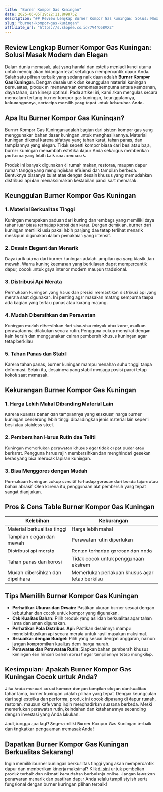```yaml
---
title: "Burner Kompor Gas Kuningan"
date: 2025-06-05T19:22:11.809875Z
description: "## Review Lengkap Burner Kompor Gas Kuningan: Solusi Masak Modern dan Elegan..."
slug: "burner-kompor-gas-kuningan"
affiliate_url: "https://s.shopee.co.id/7V44C68VX2"
---
```

## Review Lengkap Burner Kompor Gas Kuningan: Solusi Masak Modern dan Elegan

Dalam dunia memasak, alat yang handal dan estetis menjadi kunci utama untuk menciptakan hidangan lezat sekaligus mempercantik dapur Anda. Salah satu pilihan terbaik yang sedang naik daun adalah **Burner Kompor Gas Kuningan**. Dengan desain unik dan keunggulan material kuningan berkualitas, produk ini menawarkan kombinasi sempurna antara keindahan, daya tahan, dan kinerja optimal. Pada artikel ini, kami akan mengulas secara mendalam tentang burner kompor gas kuningan, keunggulannya, kekurangannya, serta tips memilih yang tepat untuk kebutuhan Anda.

## Apa Itu Burner Kompor Gas Kuningan?

Burner Kompor Gas Kuningan adalah bagian dari sistem kompor gas yang menggunakan bahan dasar kuningan untuk menghasilkannya. Material kuningan dikenal karena sifatnya yang tahan karat, tahan panas, dan tampilannya yang elegan. Tidak seperti kompor biasa dari besi atau baja, burner kuningan menambah estetika dapur Anda sekaligus memberikan performa yang lebih baik saat memasak.

Produk ini banyak digunakan di rumah makan, restoran, maupun dapur rumah tangga yang menginginkan efisiensi dan tampilan berbeda. Bentuknya biasanya bulat atau dengan desain khusus yang memudahkan distribusi api dan memaksimalkan kestabilan panci saat memasak.

## Keunggulan Burner Kompor Gas Kuningan

### 1. Material Berkualitas Tinggi

Kuningan merupakan paduan dari kuning dan tembaga yang memiliki daya tahan luar biasa terhadap korosi dan karat. Dengan demikian, burner dari kuningan memiliki usia pakai lebih panjang dan tetap terlihat menarik meskipun digunakan dalam pemakaian yang intensif.

### 2. Desain Elegant dan Menarik

Daya tarik utama dari burner kuningan adalah tampilannya yang klasik dan mewah. Warna kuning keemasan yang berkilauan dapat mempercantik dapur, cocok untuk gaya interior modern maupun tradisional.

### 3. Distribusi Api Merata

Permukaan kuningan yang halus dan presisi memastikan distribusi api yang merata saat digunakan. Ini penting agar masakan matang sempurna tanpa ada bagian yang terlalu panas atau kurang matang.

### 4. Mudah Dibersihkan dan Perawatan

Kuningan mudah dibersihkan dari sisa-sisa minyak atau karat, asalkan perawatannya dilakukan secara rutin. Pengguna cukup menyikat dengan kain bersih dan menggunakan cairan pembersih khusus kuningan agar tetap berkilau.

### 5. Tahan Panas dan Stabil

Karena tahan panas, burner kuningan mampu menahan suhu tinggi tanpa deformasi. Selain itu, desainnya yang stabil menjaga posisi panci tetap kokoh saat memasak.

## Kekurangan Burner Kompor Gas Kuningan

### 1. Harga Lebih Mahal Dibanding Material Lain

Karena kualitas bahan dan tampilannya yang eksklusif, harga burner kuningan cenderung lebih tinggi dibandingkan jenis material lain seperti besi atau stainless steel.

### 2. Pembersihan Harus Rutin dan Teliti

Kuningan memerlukan perawatan khusus agar tidak cepat pudar atau berkarat. Pengguna harus rajin membersihkan dan menghindari gesekan keras yang bisa merusak lapisan kuningan.

### 3. Bisa Menggores dengan Mudah

Permukaan kuningan cukup sensitif terhadap goresan dari benda tajam atau bahan abrasif. Oleh karena itu, penggunaan alat pembersih yang tepat sangat dianjurkan.

## Pros & Cons Table Burner Kompor Gas Kuningan

| Kelebihan                                   | Kekurangan                               |
|----------------------------------------------|------------------------------------------|
| Material berkualitas tinggi                | Harga lebih mahal                      |
| Tampilan elegan dan mewah                  | Perawatan rutin diperlukan             |
| Distribusi api merata                      | Rentan terhadap goresan dan noda       |
| Tahan panas dan korosi                     | Tidak cocok untuk penggunaan ekstrem  |
| Mudah dibersihkan dan dipelihara          | Memerlukan perlakuan khusus agar tetap berkilau |

## Tips Memilih Burner Kompor Gas Kuningan

- **Perhatikan Ukuran dan Desain:** Pastikan ukuran burner sesuai dengan kebutuhan dan cocok untuk kompor yang digunakan.
- **Cek Kualitas Bahan:** Pilih produk yang asli dan berkualitas agar tahan lama dan aman digunakan.
- **Perhatikan Pola Distribusi Api:** Pastikan desainnya mampu mendistribusikan api secara merata untuk hasil masakan maksimal.
- **Sesuaikan dengan Budget:** Pilih yang sesuai dengan anggaran, namun jangan kompromikan kualitas demi harga murah.
- **Perawatan dan Perawatan Rutin:** Siapkan bahan pembersih khusus kuningan dan hindari bahan abrasif agar tampilannya tetap mengkilap.

## Kesimpulan: Apakah Burner Kompor Gas Kuningan Cocok untuk Anda?

Jika Anda mencari solusi kompor dengan tampilan elegan dan kualitas tahan lama, burner kuningan adalah pilihan yang tepat. Dengan keunggulan dari segi estetika dan performa, produk ini cocok dipasang di dapur rumah, restoran, maupun kafe yang ingin menghadirkan suasana berbeda. Meski memerlukan perawatan rutin, keindahan dan ketahanannya sebanding dengan investasi yang Anda lakukan.

Jadi, tunggu apa lagi? Segera miliki Burner Kompor Gas Kuningan terbaik dan tingkatkan pengalaman memasak Anda!

## Dapatkan Burner Kompor Gas Kuningan Berkualitas Sekarang!

Ingin memiliki burner kuningan berkualitas tinggi yang akan mempercantik dapur dan memberikan kinerja maksimal? Klik [di sini](https://s.shopee.co.id/7V44C68VX2) untuk pembelian produk terbaik dan nikmati kemudahan berbelanja online. Jangan lewatkan penawaran menarik dan pastikan dapur Anda selalu tampil stylish serta fungsional dengan burner kuningan pilihan terbaik!